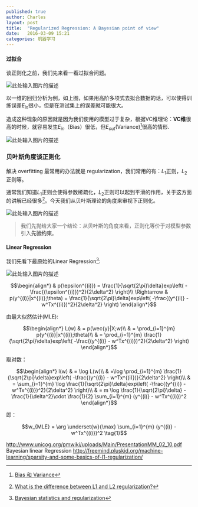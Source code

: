 ```yaml
---
published: true
author: Charles
layout: post
title:  "Regularized Regression: A Bayesian point of view"
date:   2016-03-09 15:21
categories: 机器学习
---
```


#### 过拟合
谈正则化之前，我们先来看一看过拟合问题。

![此处输入图片的描述][1]

以一维的回归分析为例，如上图，如果用高阶多项式去拟合数据的话，可以使得训练误差$E_{in}$很小，但是在测试集上的误差就可能很大。

造成这种现象的原因就是因为我们使用的模型过于复杂，根据VC维理论：**VC维**很高的时候，就容易发生$E_{in}$（Bias）很低，但$E_{out}$(Variance)[^1]很高的情形.

![此处输入图片的描述][2]

### 贝叶斯角度谈正则化
解决 overfitting 最常用的办法就是 regularization，我们常用的有：$L_1$正则，$L_2$正则等。

通常我们知道$L_1$正则会使得参数稀疏化，$L_2$正则可以起到平滑的作用，关于这方面的讲解已经很多[^3]。今天我们从贝叶斯理论的角度来审视下正则化。

![此处输入图片的描述][3]

> 我们先抛给大家一个结论：从贝叶斯的角度来看，正则化等价于对模型参数引入**先验约束**。

#### Linear Regression
我们先看下最原始的Linear Regression[^5]:

![此处输入图片的描述][4]

$$\begin{align*}
 & p(\epsilon^{(i)})  = \frac{1}{\sqrt{2\pi}\delta}exp\left(  -\frac{(\epsilon^{(i)})^2}{2\delta^2} \right)\\
 \Rightarrow & p(y^{(i)}|x^{(i)};\theta) = \frac{1}{\sqrt{2\pi}\delta}exp\left( -\frac{(y^{(i)} - w^Tx^{(i)})^2}{2\delta^2}  \right)
\end{align*}$$

由最大似然估计(MLE):

$$\begin{align*}
L(w) & = p(\vec{y}|X;w)\\
& = \prod_{i=1}^{m} p(y^{(i)}|x^{(i)};\theta)\\
& = \prod_{i=1}^{m} \frac{1}{\sqrt{2\pi}\delta}exp\left( -\frac{(y^{(i)} - w^Tx^{(i)})^2}{2\delta^2}  \right)
\end{align*}$$

取对数：

$$\begin{align*}
l(w) & = \log L(w)\\
& =\log \prod_{i=1}^{m} \frac{1}{\sqrt{2\pi}\delta}exp\left( -\frac{(y^{(i)} - w^Tx^{(i)})}{2\delta^2}  \right)\\
& = \sum_{i=1}^{m} \log \frac{1}{\sqrt{2\pi}\delta}exp\left( -\frac{(y^{(i)} - w^Tx^{(i)})^2}{2\delta^2}  \right)\\
& = m \log \frac{1}{\sqrt{2\pi}\delta} - \frac{1}{\delta^2}\cdot \frac{1}{2} \sum_{i=1}^{m} (y^{(i)} - w^Tx^{(i)})^2
\end{align*}$$

即：

$$w_{MLE} = \arg \underset{w}{\max} \sum_{i=1}^{m} (y^{(i)} - w^Tx^{(i)})^2 \tag{1}$$

http://www.unicog.org/pmwiki/uploads/Main/PresentationMM_02_10.pdf
Bayesian linear Regression
http://freemind.pluskid.org/machine-learning/sparsity-and-some-basics-of-l1-regularization/


  [^1]: [Bias 和 Variance](http://charlesx.top/2016/03/Bias-Variance/)
  [^2]: [《A Few useful things to Know About machine Learning》读后感](http://blog.csdn.net/danameng/article/details/21563093)
  [^3]: [What is the difference between L1 and L2 regularization?](https://www.quora.com/What-is-the-difference-between-L1-and-L2-regularization)
  [^4]: [ Bayesian Linear Regression](http://web.cse.ohio-state.edu/~kulis/teaching/788_sp12/scribe_notes/lecture5.pdf)
  [^5]: [Bayesian statistics and regularization](http://cs229.stanford.edu/notes/cs229-notes5.pdf)

  [1]: http://7xjbdi.com1.z0.glb.clouddn.com/2016-03-10_170512.png
  [2]: http://7xjbdi.com1.z0.glb.clouddn.com/2016-03-10_171146.png?imageView2/2/w/400
  [3]: http://7xjbdi.com1.z0.glb.clouddn.com/117ec65eb609d8ea9f05c227130724a6_b.png?imageView2/2/w/400
  [4]: http://7xjbdi.com1.z0.glb.clouddn.com/2016-03-10_180932.png